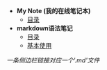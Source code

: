 - **My Note (我的在线笔记本)**
  - [目录](/)
- **markdown语法笔记**
  - [目录](/markdown/)
  - [基本使用](/markdown/basicUse)

*一条侧边栏链接对应一个'.md'文件*